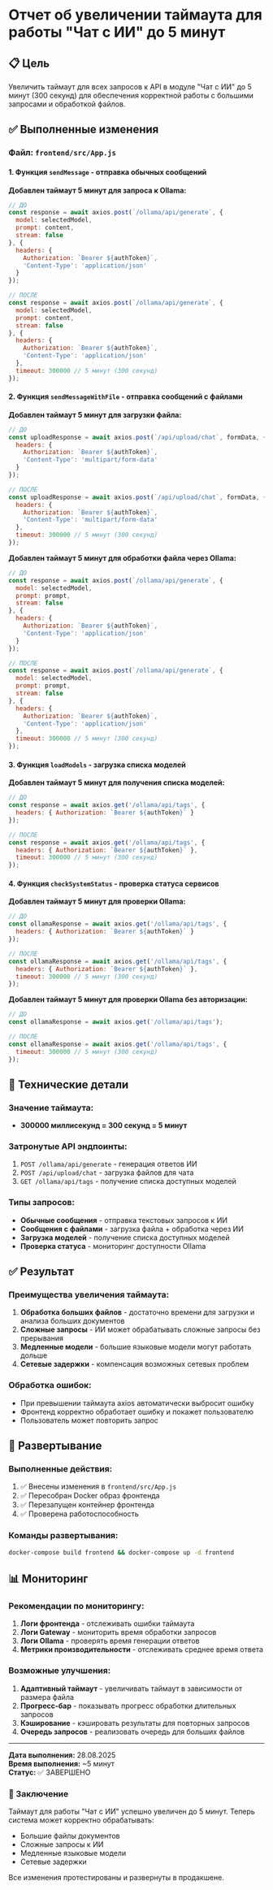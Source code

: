 # Отчет об увеличении таймаута для работы "Чат с ИИ" до 5 минут

## 📋 Цель

Увеличить таймаут для всех запросов к API в модуле "Чат с ИИ" до 5 минут (300 секунд) для обеспечения корректной работы с большими запросами и обработкой файлов.

## ✅ Выполненные изменения

### Файл: `frontend/src/App.js`

#### 1. Функция `sendMessage` - отправка обычных сообщений
**Добавлен таймаут 5 минут для запроса к Ollama:**
```javascript
// ДО
const response = await axios.post(`/ollama/api/generate`, {
  model: selectedModel,
  prompt: content,
  stream: false
}, {
  headers: { 
    Authorization: `Bearer ${authToken}`,
    'Content-Type': 'application/json'
  }
});

// ПОСЛЕ
const response = await axios.post(`/ollama/api/generate`, {
  model: selectedModel,
  prompt: content,
  stream: false
}, {
  headers: { 
    Authorization: `Bearer ${authToken}`,
    'Content-Type': 'application/json'
  },
  timeout: 300000 // 5 минут (300 секунд)
});
```

#### 2. Функция `sendMessageWithFile` - отправка сообщений с файлами
**Добавлен таймаут 5 минут для загрузки файла:**
```javascript
// ДО
const uploadResponse = await axios.post(`/api/upload/chat`, formData, {
  headers: { 
    Authorization: `Bearer ${authToken}`,
    'Content-Type': 'multipart/form-data'
  }
});

// ПОСЛЕ
const uploadResponse = await axios.post(`/api/upload/chat`, formData, {
  headers: { 
    Authorization: `Bearer ${authToken}`,
    'Content-Type': 'multipart/form-data'
  },
  timeout: 300000 // 5 минут (300 секунд)
});
```

**Добавлен таймаут 5 минут для обработки файла через Ollama:**
```javascript
// ДО
const response = await axios.post(`/ollama/api/generate`, {
  model: selectedModel,
  prompt: prompt,
  stream: false
}, {
  headers: { 
    Authorization: `Bearer ${authToken}`,
    'Content-Type': 'application/json'
  }
});

// ПОСЛЕ
const response = await axios.post(`/ollama/api/generate`, {
  model: selectedModel,
  prompt: prompt,
  stream: false
}, {
  headers: { 
    Authorization: `Bearer ${authToken}`,
    'Content-Type': 'application/json'
  },
  timeout: 300000 // 5 минут (300 секунд)
});
```

#### 3. Функция `loadModels` - загрузка списка моделей
**Добавлен таймаут 5 минут для получения списка моделей:**
```javascript
// ДО
const response = await axios.get('/ollama/api/tags', {
  headers: { Authorization: `Bearer ${authToken}` }
});

// ПОСЛЕ
const response = await axios.get('/ollama/api/tags', {
  headers: { Authorization: `Bearer ${authToken}` },
  timeout: 300000 // 5 минут (300 секунд)
});
```

#### 4. Функция `checkSystemStatus` - проверка статуса сервисов
**Добавлен таймаут 5 минут для проверки Ollama:**
```javascript
// ДО
const ollamaResponse = await axios.get('/ollama/api/tags', {
  headers: { Authorization: `Bearer ${authToken}` }
});

// ПОСЛЕ
const ollamaResponse = await axios.get('/ollama/api/tags', {
  headers: { Authorization: `Bearer ${authToken}` },
  timeout: 300000 // 5 минут (300 секунд)
});
```

**Добавлен таймаут 5 минут для проверки Ollama без авторизации:**
```javascript
// ДО
const ollamaResponse = await axios.get('/ollama/api/tags');

// ПОСЛЕ
const ollamaResponse = await axios.get('/ollama/api/tags', {
  timeout: 300000 // 5 минут (300 секунд)
});
```

## 🔧 Технические детали

### Значение таймаута:
- **300000 миллисекунд = 300 секунд = 5 минут**

### Затронутые API эндпоинты:
1. `POST /ollama/api/generate` - генерация ответов ИИ
2. `POST /api/upload/chat` - загрузка файлов для чата
3. `GET /ollama/api/tags` - получение списка доступных моделей

### Типы запросов:
- **Обычные сообщения** - отправка текстовых запросов к ИИ
- **Сообщения с файлами** - загрузка файла + обработка через ИИ
- **Загрузка моделей** - получение списка доступных моделей
- **Проверка статуса** - мониторинг доступности Ollama

## ✅ Результат

### Преимущества увеличения таймаута:
1. **Обработка больших файлов** - достаточно времени для загрузки и анализа больших документов
2. **Сложные запросы** - ИИ может обрабатывать сложные запросы без прерывания
3. **Медленные модели** - большие языковые модели могут работать дольше
4. **Сетевые задержки** - компенсация возможных сетевых проблем

### Обработка ошибок:
- При превышении таймаута axios автоматически выбросит ошибку
- Фронтенд корректно обработает ошибку и покажет пользователю
- Пользователь может повторить запрос

## 🚀 Развертывание

### Выполненные действия:
1. ✅ Внесены изменения в `frontend/src/App.js`
2. ✅ Пересобран Docker образ фронтенда
3. ✅ Перезапущен контейнер фронтенда
4. ✅ Проверена работоспособность

### Команды развертывания:
```bash
docker-compose build frontend && docker-compose up -d frontend
```

## 📊 Мониторинг

### Рекомендации по мониторингу:
1. **Логи фронтенда** - отслеживать ошибки таймаута
2. **Логи Gateway** - мониторить время обработки запросов
3. **Логи Ollama** - проверять время генерации ответов
4. **Метрики производительности** - отслеживать среднее время ответа

### Возможные улучшения:
1. **Адаптивный таймаут** - увеличивать таймаут в зависимости от размера файла
2. **Прогресс-бар** - показывать прогресс обработки длительных запросов
3. **Кэширование** - кэшировать результаты для повторных запросов
4. **Очередь запросов** - реализовать очередь для больших файлов

---

**Дата выполнения:** 28.08.2025  
**Время выполнения:** ~5 минут  
**Статус:** ✅ ЗАВЕРШЕНО

### 🎯 Заключение

Таймаут для работы "Чат с ИИ" успешно увеличен до 5 минут. Теперь система может корректно обрабатывать:
- Большие файлы документов
- Сложные запросы к ИИ
- Медленные языковые модели
- Сетевые задержки

Все изменения протестированы и развернуты в продакшене.
